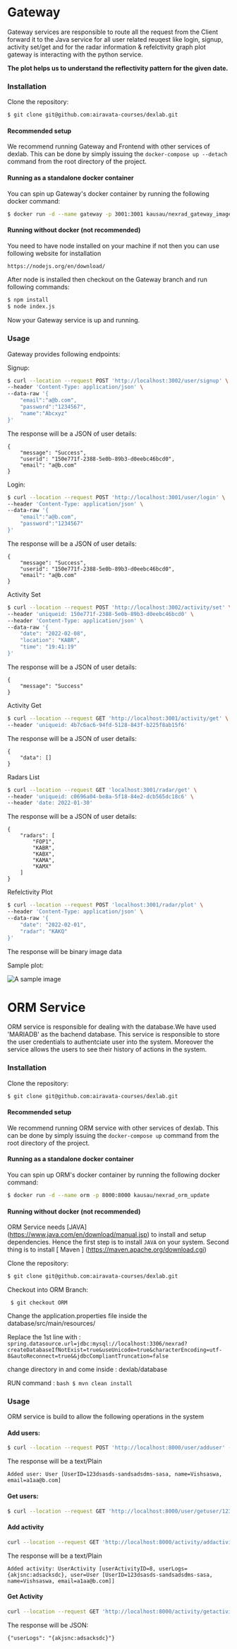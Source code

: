 # Gateway

Gateway services are responsible to route all the request from the Client forward it to the Java service for all user related reuqest like login, signup, activity set/get and for the radar information & refelctivity graph plot gateway is interacting with the python service.

**The plot helps us to understand the reflectivity pattern for the given date.**

### Installation

Clone the repository:

```bash
$ git clone git@github.com:airavata-courses/dexlab.git
```

#### Recommended setup

We recommend running Gateway and Frontend with other services of dexlab. This can be done by simply issuing the `docker-compose up --detach` command from the root directory of the project.

#### Running as a standalone docker container

You can spin up Gateway's docker container by running the following docker command:

```bash
$ docker run -d --name gateway -p 3001:3001 kausau/nexrad_gateway_image3
```

#### Running without docker (not recommended)

You need to have node installed on your machine if not then you can use following website for installation

```bash
https://nodejs.org/en/download/
```

After node is installed then checkout on the Gateway branch and run following commands:

```bash
$ npm install
$ node index.js
```

Now your Gateway service is up and running.

### Usage

Gateway provides following endpoints:

Signup:

```bash
$ curl --location --request POST 'http://localhost:3002/user/signup' \
--header 'Content-Type: application/json' \
--data-raw '{
    "email":"a@b.com",
    "password":"1234567",
    "name":"Abcxyz"
}'
```

The response will be a JSON of user details:

```
{
    "message": "Success",
    "userid": "150e771f-2388-5e0b-89b3-d0eebc46bcd0",
    "email": "a@b.com"
}
```

Login:

```bash
$ curl --location --request POST 'http://localhost:3001/user/login' \
--header 'Content-Type: application/json' \
--data-raw '{
    "email":"a@b.com",
    "password":"1234567"
}'
```

The response will be a JSON of user details:

```
{
    "message": "Success",
    "userid": "150e771f-2388-5e0b-89b3-d0eebc46bcd0",
    "email": "a@b.com"
}
```

Activity Set

```bash
$ curl --location --request POST 'http://localhost:3002/activity/set' \
--header 'uniqueid: 150e771f-2388-5e0b-89b3-d0eebc46bcd0' \
--header 'Content-Type: application/json' \
--data-raw '{
    "date": "2022-02-08",
    "location": "KABR",
    "time": "19:41:19"
}'
```

The response will be a JSON of user details:

```
{
    "message": "Success"
}
```

Activity Get

```bash
$ curl --location --request GET 'http://localhost:3001/activity/get' \
--header 'uniqueid: 4b7c6ac6-94fd-5128-843f-b225f8ab15f6'
```

The response will be a JSON of user details:

```
{
    "data": []
}
```

Radars List

```bash
$ curl --location --request GET 'localhost:3001/radar/get' \
--header 'uniqueid: c0696a04-be8a-5f18-84e2-dcb565dc18c6' \
--header 'date: 2022-01-30'
```

The response will be a JSON of user details:

```
{
    "radars": [
        "FOP1",
        "KABR",
        "KABX",
        "KAMA",
        "KAMX"
    ]
}
```

Refelctivity Plot

```bash
$ curl --location --request POST 'localhost:3001/radar/plot' \
--header 'Content-Type: application/json' \
--data-raw '{
    "date": "2022-02-01",
    "radar": "KAKQ"
}'
```

The response will be binary image data

Sample plot:

![A sample image](https://github.com/airavata-courses/dexlab/raw/ingestor/ingestor/sample_plot.png)

# ORM Service

ORM service is responsible for dealing with the database.We have used 'MARIADB' as the bachend database.
This service is responsible to store the user credentials to authentciate user into the system. Moreover the service allows the users to see their history of actions in the system.



### Installation

Clone the repository:

```bash
$ git clone git@github.com:airavata-courses/dexlab.git
```

#### Recommended setup

We recommend running ORM service with other services of dexlab. This can be done by simply issuing the `docker-compose up` command from the root directory of the project.

#### Running as a standalone docker container

You can spin up ORM's docker container by running the following docker command:

```bash
$ docker run -d --name orm -p 8000:8000 kausau/nexrad_orm_update
```

#### Running without docker (not recommended)

ORM Service needs [JAVA] (https://www.java.com/en/download/manual.jsp) to install and setup dependencies. Hence the first step is to install `JAVA` on your system. 
Second thing is to install [ Maven ] (https://maven.apache.org/download.cgi)

Clone the repository:

```bash
$ git clone git@github.com:airavata-courses/dexlab.git
```
Checkout into ORM Branch:

``` $ git checkout ORM```

Change the application.properties file inside the database/src/main/resources/

Replace the 1st line with : ```spring.datasource.url=jdbc:mysql://localhost:3306/nexrad?createDatabaseIfNotExist=true&useUnicode=true&characterEncoding=utf-8&autoReconnect=true&&jdbcCompliantTruncation=false```

change directory in and come inside : dexlab/database

RUN command : ```bash $ mvn clean install```


### Usage

ORM service is build to allow the following operations in the system

#### Add users:



```bash
$ curl --location --request POST 'http://localhost:8000/user/adduser' --header 'Content-Type: application/json' --data-raw '{   "userID" : "123dsasds-sandsadsdms-sasa","email":"a1aa@b.com","password":"1234567","name":"Vishsaswa"}'
```

The response will be a text/Plain

```
Added user: User [UserID=123dsasds-sandsadsdms-sasa, name=Vishsaswa, email=a1aa@b.com]
```

#### Get users:

```bash
$ curl --location --request GET 'http://localhost:8000/user/getuser/123dsasds-sandsadsdms-sasa' --header 'Content-Type: application/json'
```

#### Add activity
```bash
curl --location --request GET 'http://localhost:8000/activity/addactivity/' --header 'Content-Type: application/json' --data-raw '{   "userID" : "123dsasds sandsadsdms-sasa","userLogs" : "{akjsnc:adsacksdc}"}'

```

The response will be a text/Plain 
```
Added activity: UserActivity [userActivityID=8, userLogs={akjsnc:adsacksdc}, user=User [UserID=123dsasds-sandsadsdms-sasa, name=Vishsaswa, email=a1aa@b.com]]
```
#### Get Activity
```bash
curl --location --request GET 'http://localhost:8000/activity/getactivity/123dsasds-sandsadsdms-sasa'
```

The response will be JSON:

```{"userLogs": "{akjsnc:adsacksdc}"}```

